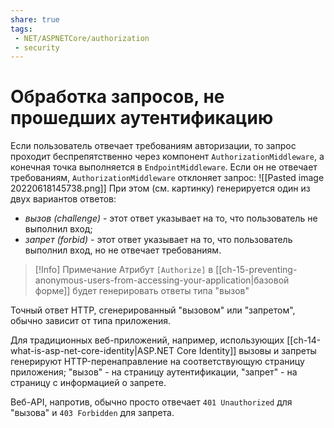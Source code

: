 ```yaml
---
share: true
tags:
 - NET/ASPNETCore/authorization
 - security
---
```

# Обработка запросов, не прошедших аутентификацию
Если пользователь отвечает требованиям авторизации, то запрос проходит беспрепятственно через компонент `AuthorizationMiddleware`, а конечная точка выполняется в `EndpointMiddleware`. Если он не отвечает требованиям, `AuthorizationMiddleware` отклоняет запрос:
![[Pasted image 20220618145738.png]]
При этом (см. картинку) генерируется один из двух вариантов ответов:
- *вызов (challenge)* - этот ответ указывает на то, что пользователь не выполнил вход;
- *запрет (forbid)* - этот ответ указывает на то, что пользователь выполнил вход, но не отвечает требованиям.

> [!Info] Примечание
> Атрибут `[Authorize]` в [[ch-15-preventing-anonymous-users-from-accessing-your-application|базовой форме]] будет генерировать ответы типа "вызов"

Точный ответ HTTP, сгенерированный "вызовом" или "запретом", обычно зависит от типа приложения.

Для традиционных веб-приложений, например, использующих [[ch-14-what-is-asp-net-core-identity|ASP.NET Core Identity]] вызовы и запреты генерируют HTTP-перенаправление на соответствующую страницу приложения; "вызов" - на страницу аутентификации, "запрет" - на страницу с информацией о запрете.

Веб-API, напротив, обычно просто отвечает `401 Unauthorized` для "вызова" и `403 Forbidden` для запрета.